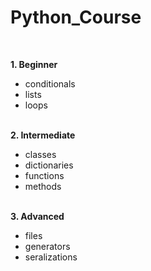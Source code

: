 # Python_Course
<br>

**1. Beginner**
- conditionals
- lists
- loops<br><br>

**2. Intermediate**
- classes
- dictionaries
- functions
- methods<br><br>


**3. Advanced**
- files
- generators
- seralizations
